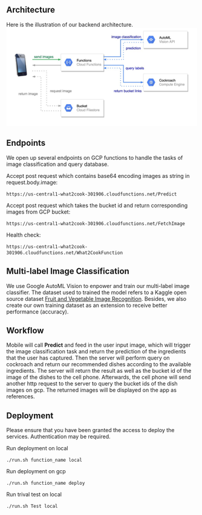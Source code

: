 
## Architecture



Here is the illustration of our backend architecture.
![Backend Architecture](./image/What2Cook_be_architect.jpg)

## Endpoints

We open up several endpoints on GCP functions to handle the tasks of image classification and query database.

Accept post request which contains base64 encoding images as string in request.body.image:
```
https://us-central1-what2cook-301906.cloudfunctions.net/Predict
```

Accept post request which takes the bucket id and return corresponding images from GCP bucket:
```
https://us-central1-what2cook-301906.cloudfunctions.net/FetchImage
```

Health check:
```
https://us-central1-what2cook-301906.cloudfunctions.net/What2CookFunction
```

## Multi-label Image Classification

We use Google AutoML Vision to enpower and train our multi-label image classifier. The dataset used to trained the model refers to a Kaggle open source dataset [Fruit and Vegetable Image Recognition](https://www.kaggle.com/kritikseth/fruit-and-vegetable-image-recognition). Besides, we also create our own training dataset as an extension to receive better performance (accuracy).


## Workflow

Mobile will call **Predict** and feed in the user input image, which will trigger the image classification task and return the prediction of the ingredients that the user has captured. Then the server will perform query on cockroach and return our recommended dishes according to the available ingredients. The server will return the result as well as the bucket id of the image of the dishes to the cell phone. Afterwards, the cell phone will send another http request to the server to query the bucket ids of the dish images on gcp. The returned images will be displayed on the app as references.

## Deployment

Please ensure that you have been granted the access to deploy the services. Authentication may be required.

Run deployment on local
```
./run.sh function_name local
```

Run deployment on gcp
```
./run.sh function_name deploy
```

Run trival test on local
```
./run.sh Test local
```